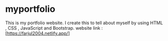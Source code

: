 # myportfolio

This is my portfolio website. I create this to tell about myself by using HTML , CSS , JavaScript and Bootstrap.
website link : [https://farjul2004.netlify.app/]
